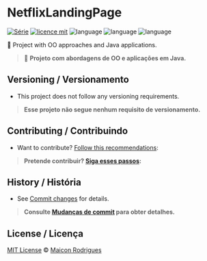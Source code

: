 # NetflixLandingPage

[![Série](https://img.shields.io/badge/Maiconrq-NetflixLandingPage-green)](https://github.com/Maiconrq/NetflixLandingPage)
[![licence mit](https://img.shields.io/badge/licence-MIT-grey.svg)](https://github.com/afonsopacifer/open-source-boilerplate/blob/master/LICENSE.md)
![language](https://img.shields.io/badge/html-pure-orange)
![language](https://img.shields.io/badge/css-pure-blue)
![language](https://img.shields.io/badge/javascript-pure-yellow)

:rocket: Project with OO approaches and Java applications. 

> :rocket: **Projeto com abordagens de OO e aplicações em Java.**


## Versioning / Versionamento
- This project does not follow any versioning requirements.

> **Esse projeto não segue nenhum requisito de versionamento.**


## Contributing / Contribuindo

- Want to contribute? [Follow this recommendations](./CONTRIBUTING.md):  

> **Pretende contribuir? [Siga esses passos](./CONTRIBUTING.md):**


## History / História
- See [Commit changes](https://github.com/Maiconrq/INMTE/commits/main) for details.

> **Consulte [Mudanças de commit](https://github.com/Maiconrq/INMTE/commits/main) para obter detalhes.**


## License / Licença
[MIT License](https://github.com/Maiconrq/INMTE/blob/main/LICENSE) © [Maicon Rodrigues](https://github.com/Maiconrq)
